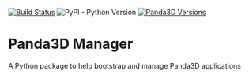 [![Build Status](https://travis-ci.org/Moguri/pman.svg?branch=master)](https://travis-ci.org/Moguri/pman)
![PyPI - Python Version](https://img.shields.io/pypi/pyversions/panda3d-pman.svg)
[![Panda3D Versions](https://img.shields.io/badge/panda3d-1.9%2C%201.10-blue.svg)](http://www.panda3d.org/)

# Panda3D Manager
A Python package to help bootstrap and manage Panda3D applications
